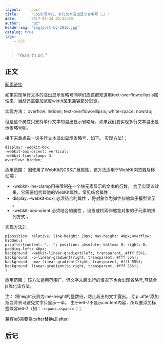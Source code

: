 ```yaml
---
layout:     post
title:      "CSS实现单行、多行文本溢出显示省略号（…）"
date:       2017-08-24 20:31:00
author:     "Qz"
header-img: "img/post-bg-2015.jpg"
catalog: true
tags:
    - CSS
---
```


> “Yeah It's on. ”


## 正文
[网页链接](http://www.daqianduan.com/6179.html)

如果实现单行文本的溢出显示省略号同学们应该都知道用text-overflow:ellipsis属性来，当然还需要加宽度width属来兼容部分浏览。

实现方法：
overflow: hidden;
text-overflow:ellipsis;
white-space: nowrap;

但是这个属性只支持单行文本的溢出显示省略号，如果我们要实现多行文本溢出显示省略号呢。



接下来重点说一说多行文本溢出显示省略号，如下。
实现方法1：

```
display: -webkit-box;
-webkit-box-orient: vertical;
-webkit-line-clamp: 3;
overflow: hidden;
```

适用范围：
因使用了WebKit的CSS扩展属性，该方法适用于WebKit浏览器及移动端；

* -webkit-line-clamp用来限制在一个块元素显示的文本的行数。 为了实现该效果，它需要组合其他的WebKit属性。常见结合属性：
* display: -webkit-box; 必须结合的属性 ，将对象作为弹性伸缩盒子模型显示 。
* -webkit-box-orient 必须结合的属性 ，设置或检索伸缩盒对象的子元素的排列方式 。

实现方法2：
```
p{position: relative; line-height: 20px; max-height: 40px;overflow: hidden;}
p::after{content: "..."; position: absolute; bottom: 0; right: 0; padding-left: 40px;
background: -webkit-linear-gradient(left, transparent, #fff 55%);
background: -o-linear-gradient(right, transparent, #fff 55%);
background: -moz-linear-gradient(right, transparent, #fff 55%);
background: linear-gradient(to right, transparent, #fff 55%);
}
```

适用范围：
该方法适用范围广，但文字未超出行的情况下也会出现省略号,可结合js优化该方法。

注：
将height设置为line-height的整数倍，防止超出的文字露出。
给p::after添加渐变背景可避免文字只显示一半。
由于ie6-7不显示content内容，所以要添加标签兼容ie6-7（如：`·<span>…<span/>·）`；

兼容ie8需要将::after替换成:after。


## 后记


 